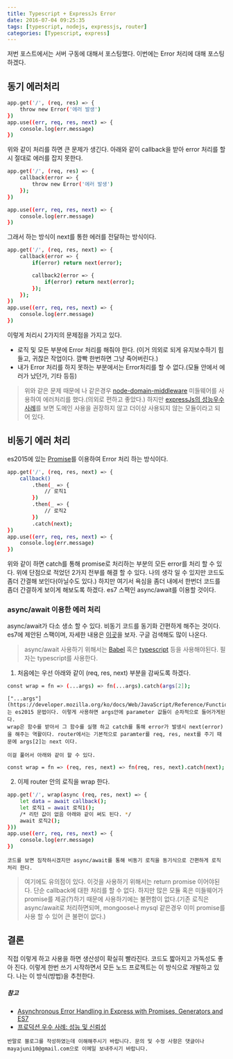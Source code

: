 ```yaml
---
title: Typescript + ExpressJs Error
date: 2016-07-04 09:25:35
tags: [typescript, nodejs, expressjs, router]
categories: [Typescript, express]
---
```

저번 포스트에서는 서버 구동에 대해서 포스팅했다. 이번에는 Error 처리에 대해 포스팅 하겠다.

## 동기 에러처리
```bash
app.get('/', (req, res) => {
    throw new Error('에러 발생')
})
app.use((err, req, res, next) => {
    console.log(err.message)
})
```
위와 같이 처리를 하면 큰 문제가 생긴다. 아래와 같이 callback을 받아 error 처리를 할 시 절대로 에러를 잡지 못한다.
```bash
app.get('/', (req, res) => {
    callback(error => {
        throw new Error('에러 발생')
    });
})

app.use((err, req, res, next) => {
    console.log(err.message)
})
```
그래서 하는 방식이 next를 통한 에러를 전달하는 방식이다.
```bash
app.get('/', (req, res, next) => {
    callback(error => {
        if(error) return next(error);

        callback2(error => {
            if(error) return next(error);
        });
    });
})
app.use((err, req, res, next) => {
    console.log(err.message)
})
```
이렇게 처리시 2가지의 문제점을 가지고 있다.
 * 로직 및 모든 부분에 Error 처리를 해줘야 한다.
    (이거 의외로 되게 유지보수하기 힘들고, 귀찮은 작업이다. 깜빡 한번하면 그냥 죽어버린다.)
 * 내가 Error 처리를 하지 못하는 부분에서는 Error처리를 할 수 없다.(모듈 안에서 에러가 났던가, 기타 등등)

> 위와 같은 문제 때문에 나 같은경우 [node-domain-middleware](https://github.com/brianc/node-domain-middleware) 미들웨어를 사용하여 에러처리를 했다.(의외로 편하고 좋았다.) 하지만 [expressJs의 성능우수 사례](http://expressjs.com/ko/advanced/best-practice-performance.html#section-8)를 보면 도메인 사용을 권장하지 않고 더이상 사용되지 않는 모듈이라고 되어 있다.

## 비동기 에러 처리
es2015에 있는 [Promise](https://developer.mozilla.org/ko/docs/Web/JavaScript/Reference/Global_Objects/Promise)를 이용하여 Error 처리 하는 방식이다.
```bash
app.get('/', (req, res, next) => {
    callback()
        .then(_ => {
            // 로직1
        })
        .then(_ => {
            // 로직2
        })
        .catch(next);
})
app.use((err, req, res, next) => {
    console.log(err.message)
})
```
위와 같이 하면 catch를 통해 promise로 처리하는 부분의 모든 error를 처리 할 수 있다. 위에 단점으로 적었던 2가지 전부를 해결 할 수 있다. 나의 생각 일 수 있지만 코드도 좀더 간결해 보인다(아닐수도 있다.)
하지만 여기서 욕심을 좀더 내에서 한번더 코드를 좀더 간결하게 보이게 해보도록 하겠다. es7 스팩인 async/await를 이용할 것이다.

### async/await 이용한 에러 처리
 async/await가 다소 생소 할 수 있다. 비동기 코드를 동기화 간편하게 해주는 것이다. es7에 제안된 스팩이며, 자세한 내용은 [이곳](https://blogs.msdn.microsoft.com/typescript/2015/11/03/what-about-asyncawait/)을 보자. 구글 검색해도 많이 나온다.

> async/await 사용하기 위해서는 [Babel](https://babeljs.io/docs/usage/cli/) 혹은 [typescript](https://www.typescriptlang.org/) 등을 사용해야된다. 필자는 typescript를 사용한다.

 1. 처음에는 우선 아래와 같이 (req, res, next) 부분을 감싸도록 하겠다.
```bash
const wrap = fn => (...args) => fn(...args).catch(args[2]);
```
    ["...args"](https://developer.mozilla.org/ko/docs/Web/JavaScript/Reference/Functions/arguments)는 es2015 문법이다. 이렇게 사용하면 args안에 parameter 값들이 순차적으로 들어가게된다.
    wrap은 함수를 받아서 그 함수를 실행 하고 catch를 통해 error가 발생시 next(error)을 해주는 역활이다. router에서는 기본적으로 paramter를 req, res, next를 주기 때문에 args[2]는 next 이다.

    이걸 풀어서 아래와 같이 할 수 있다.
```bash
const wrap = fn => (req, res, next) => fn(req, res, next).catch(next);
```
 2. 이제 router 안의 로직을 wrap 한다.
```bash
app.get('/', wrap(async (req, res, next) => {
    let data = await callback();
    let 로직1 = await 로직1();
    /* 리턴 값이 없음 아래와 같이 써도 된다. */
    await 로직2();
}))
app.use((err, req, res, next) => {
    console.log(err.message)
})
```
    코드를 보면 짐작하시겠지만 async/await를 통해 비동기 로직을 동기식으로 간편하게 로직처리 한다.

> 여기에도 유의점이 있다. 이것을 사용하기 위해서는 return promise 이어야된다. 단순 callback에 대한 처리를 할 수 없다. 하지만 많은 모듈 혹은 미들웨어가 promise를 제공(?)하기 때문에 사용하기에는 불편함이 없다.(기존 로직은 async/await로 처리하면되며, mongoose나 mysql 같은경우 이미  promise를 사용 할 수 있어 큰 불편이 없다.)

## 결론
직접 이렇게 하고 사용을 하면 생산성이 확실히 빨라진다. 코드도 짧아지고 가독성도 좋아 진다. 이렇게 한번 쓰기 시작하면서 모든 노드 프로젝트는 이 방식으로 개발하고 있다. 나는 이 방식(방법)을 추천한다.


##### 참고
 * [Asynchronous Error Handling in Express with Promises, Generators and ES7](https://strongloop.com/strongblog/async-error-handling-expressjs-es7-promises-generators/)
 * [프로덕션 우수 사례: 성능 및 신뢰성](http://expressjs.com/ko/advanced/best-practice-performance.html)

`반말로 블로그를 작성하였는데 이해해주시기 바랍니다. 문의 및 수정 사항은 댓글이나 mayajuni10@gmail.com으로 이메일 보내주시기 바랍니다.`



